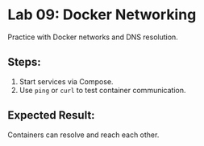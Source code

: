 # Lab 09: Docker Networking

Practice with Docker networks and DNS resolution.

## Steps:
1. Start services via Compose.
2. Use `ping` or `curl` to test container communication.

## Expected Result:
Containers can resolve and reach each other.